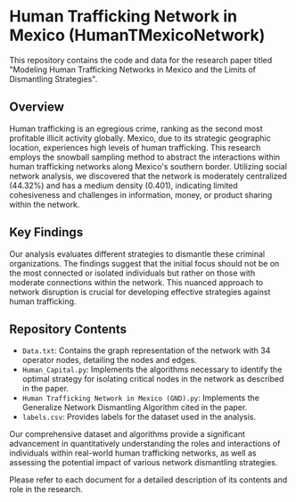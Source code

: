# Human Trafficking Network in Mexico (HumanTMexicoNetwork)

This repository contains the code and data for the research paper titled "Modeling Human Trafficking Networks in Mexico and the Limits of Dismantling Strategies".

## Overview
Human trafficking is an egregious crime, ranking as the second most profitable illicit activity globally. Mexico, due to its strategic geographic location, experiences high levels of human trafficking. This research employs the snowball sampling method to abstract the interactions within human trafficking networks along Mexico's southern border. Utilizing social network analysis, we discovered that the network is moderately centralized (44.32%) and has a medium density (0.401), indicating limited cohesiveness and challenges in information, money, or product sharing within the network.

## Key Findings
Our analysis evaluates different strategies to dismantle these criminal organizations. The findings suggest that the initial focus should not be on the most connected or isolated individuals but rather on those with moderate connections within the network. This nuanced approach to network disruption is crucial for developing effective strategies against human trafficking.

## Repository Contents
- `Data.txt`: Contains the graph representation of the network with 34 operator nodes, detailing the nodes and edges.
- `Human_Capital.py`: Implements the algorithms necessary to identify the optimal strategy for isolating critical nodes in the network as described in the paper.
- `Human Trafficking Network in Mexico (GND).py`: Implements the Generalize Network Dismantling Algorithm cited in the paper.
- `labels.csv`: Provides labels for the dataset used in the analysis.

Our comprehensive dataset and algorithms provide a significant advancement in quantitatively understanding the roles and interactions of individuals within real-world human trafficking networks, as well as assessing the potential impact of various network dismantling strategies.

Please refer to each document for a detailed description of its contents and role in the research.
